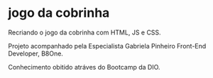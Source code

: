 # jogo da cobrinha

Recriando o jogo da cobrinha com HTML, JS e CSS.

Projeto acompanhado pela Especialista Gabriela Pinheiro Front-End Developer, B8One.

Conhecimento obitido atráves do Bootcamp da DIO.


